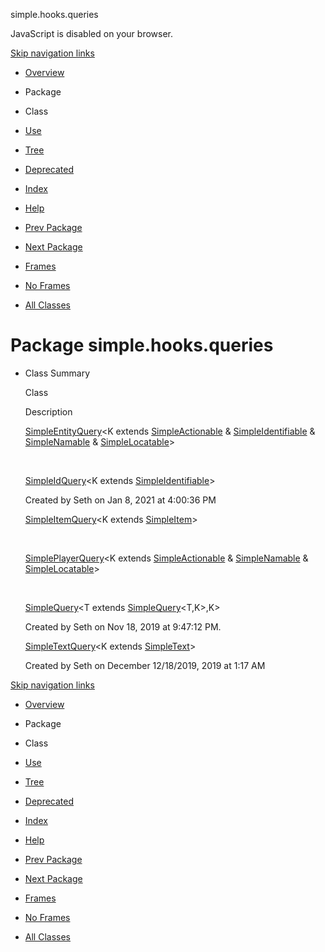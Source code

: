 simple.hooks.queries   <!-- try { if (location.href.indexOf('is-external=true') == -1) { parent.document.title="simple.hooks.queries"; } } catch(err) { } //-->

JavaScript is disabled on your browser.

[Skip navigation links](#skip.navbar.top "Skip navigation links")

*   [Overview](../../../overview-summary.html)
*   Package
*   Class
*   [Use](package-use.html)
*   [Tree](package-tree.html)
*   [Deprecated](../../../deprecated-list.html)
*   [Index](../../../index-files/index-1.html)
*   [Help](../../../help-doc.html)

*   [Prev Package](../../../simple/hooks/interfaces/package-summary.html)
*   [Next Package](../../../simple/hooks/scripts/package-summary.html)

*   [Frames](../../../index.html?simple/hooks/queries/package-summary.html)
*   [No Frames](package-summary.html)

*   [All Classes](../../../allclasses-noframe.html)

<!-- allClassesLink = document.getElementById("allclasses\_navbar\_top"); if(window==top) { allClassesLink.style.display = "block"; } else { allClassesLink.style.display = "none"; } //-->

Package simple.hooks.queries
============================

*   Class Summary 
    
    Class
    
    Description
    
    [SimpleEntityQuery](../../../simple/hooks/queries/SimpleEntityQuery.html "class in simple.hooks.queries")<K extends [SimpleActionable](../../../simple/hooks/interfaces/SimpleActionable.html "interface in simple.hooks.interfaces") & [SimpleIdentifiable](../../../simple/hooks/interfaces/SimpleIdentifiable.html "interface in simple.hooks.interfaces") & [SimpleNamable](../../../simple/hooks/interfaces/SimpleNamable.html "interface in simple.hooks.interfaces") & [SimpleLocatable](../../../simple/hooks/interfaces/SimpleLocatable.html "interface in simple.hooks.interfaces")\>
    
     
    
    [SimpleIdQuery](../../../simple/hooks/queries/SimpleIdQuery.html "class in simple.hooks.queries")<K extends [SimpleIdentifiable](../../../simple/hooks/interfaces/SimpleIdentifiable.html "interface in simple.hooks.interfaces")\>
    
    Created by Seth on Jan 8, 2021 at 4:00:36 PM
    
    [SimpleItemQuery](../../../simple/hooks/queries/SimpleItemQuery.html "class in simple.hooks.queries")<K extends [SimpleItem](../../../simple/hooks/wrappers/SimpleItem.html "class in simple.hooks.wrappers")\>
    
     
    
    [SimplePlayerQuery](../../../simple/hooks/queries/SimplePlayerQuery.html "class in simple.hooks.queries")<K extends [SimpleActionable](../../../simple/hooks/interfaces/SimpleActionable.html "interface in simple.hooks.interfaces") & [SimpleNamable](../../../simple/hooks/interfaces/SimpleNamable.html "interface in simple.hooks.interfaces") & [SimpleLocatable](../../../simple/hooks/interfaces/SimpleLocatable.html "interface in simple.hooks.interfaces")\>
    
     
    
    [SimpleQuery](../../../simple/hooks/queries/SimpleQuery.html "class in simple.hooks.queries")<T extends [SimpleQuery](../../../simple/hooks/queries/SimpleQuery.html "class in simple.hooks.queries")<T,K>,K>
    
    Created by Seth on Nov 18, 2019 at 9:47:12 PM.
    
    [SimpleTextQuery](../../../simple/hooks/queries/SimpleTextQuery.html "class in simple.hooks.queries")<K extends [SimpleText](../../../simple/hooks/interfaces/SimpleText.html "interface in simple.hooks.interfaces")\>
    
    Created by Seth on December 12/18/2019, 2019 at 1:17 AM
    

[Skip navigation links](#skip.navbar.bottom "Skip navigation links")

*   [Overview](../../../overview-summary.html)
*   Package
*   Class
*   [Use](package-use.html)
*   [Tree](package-tree.html)
*   [Deprecated](../../../deprecated-list.html)
*   [Index](../../../index-files/index-1.html)
*   [Help](../../../help-doc.html)

*   [Prev Package](../../../simple/hooks/interfaces/package-summary.html)
*   [Next Package](../../../simple/hooks/scripts/package-summary.html)

*   [Frames](../../../index.html?simple/hooks/queries/package-summary.html)
*   [No Frames](package-summary.html)

*   [All Classes](../../../allclasses-noframe.html)

<!-- allClassesLink = document.getElementById("allclasses\_navbar\_bottom"); if(window==top) { allClassesLink.style.display = "block"; } else { allClassesLink.style.display = "none"; } //-->
